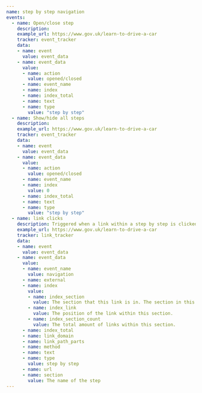 ```yaml
---
name: step by step navigation
events:
  - name: Open/close step
    description:
    example_url: https://www.gov.uk/learn-to-drive-a-car
    tracker: event_tracker
    data:
    - name: event
      value: event_data
    - name: event_data
      value:
      - name: action
        value: opened/closed
      - name: event_name
      - name: index
      - name: index_total
      - name: text
      - name: type
        value: "step by step"
  - name: Show/hide all steps
    description:
    example_url: https://www.gov.uk/learn-to-drive-a-car
    tracker: event_tracker
    data:
    - name: event
      value: event_data
    - name: event_data
      value:
      - name: action
        value: opened/closed
      - name: event_name
      - name: index
        value: 0
      - name: index_total
      - name: text
      - name: type
        value: "step by step"
  - name: link clicks
    description: Triggered when a link within a step by step is clicked, right clicked, shift clicked, control clicked, or windows key/command key clicked.
    example_url: https://www.gov.uk/learn-to-drive-a-car
    tracker: link_tracker
    data:
    - name: event
      value: event_data
    - name: event_data
      value:
      - name: event_name
        value: navigation
      - name: external
      - name: index
        value:
        - name: index_section
          value: The section that this link is in. The section in this case refers to the step number.
        - name: index_link
          value: The position of the link within this section.
        - name: index_section_count
          value: The total amount of links within this section.
      - name: index_total
      - name: link_domain
      - name: link_path_parts
      - name: method
      - name: text
      - name: type
        value: step by step
      - name: url
      - name: section
        value: The name of the step
---
```

